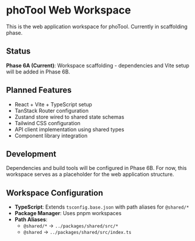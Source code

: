 # phoTool Web Workspace

This is the web application workspace for phoTool. Currently in scaffolding phase.

## Status

**Phase 6A (Current)**: Workspace scaffolding - dependencies and Vite setup will be added in Phase 6B.

## Planned Features

- React + Vite + TypeScript setup
- TanStack Router configuration  
- Zustand store wired to shared state schemas
- Tailwind CSS configuration
- API client implementation using shared types
- Component library integration

## Development

Dependencies and build tools will be configured in Phase 6B. For now, this workspace serves as a placeholder for the web application structure.

## Workspace Configuration

- **TypeScript**: Extends `tsconfig.base.json` with path aliases for `@shared/*`
- **Package Manager**: Uses pnpm workspaces
- **Path Aliases**: 
  - `@shared/*` → `../packages/shared/src/*`
  - `@shared` → `../packages/shared/src/index.ts`

